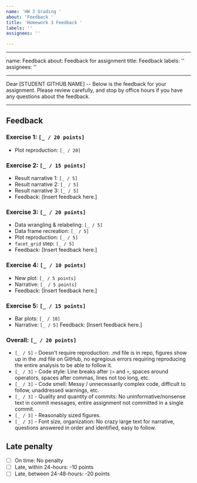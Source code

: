 ```yaml
---
name: 'HW 3 Grading '
about: 'Feedback '
title: 'Homework 3 Feedback '
labels: ''
assignees: ''

---
```


---
name: Feedback
about: Feedback for assignment
title: Feedback
labels: ''
assignees: ''

---

Dear [STUDENT GITHUB NAME] -- Below is the feedback for your assignment. Please review carefully, and stop by office hours if you have any questions about the feedback.

---

## Feedback

### Exercise 1: `[_ / 20 points]`
- Plot reproduction: `[_ / 20]`

### Exercise 2: `[_ / 15 points]`

  - Result narrative 1: `[_ / 5]`
  - Result narrative 2: `[_ / 5]`
  - Result narrative 3: `[_ / 5]`
  - Feedback: [Insert feedback here.]


### Exercise 3: `[_ / 20 points]`

  - Data wrangling & relabeling: `[_ / 5]`
  - Data frame recreation: `[_ / 5]`
  - Plot reproduction: `[_ / 5]`
  - `facet_grid` step: `[_ / 5]` 
  - Feedback: [Insert feedback here.]
  
### Exercise 4: `[_ / 10 points]`

- New plot: `[_ / 5 points]`
- Narrative: `[_ / 5 points]`
- Feedback: [Insert feedback here.]

### Exercise 5: `[_ / 15 points]`
- Bar plots: `[_ / 10]`
- Narrative: `[_ / 5]`
Feedback: [Insert feedback here.]

### Overall: `[_ / 20 points]`

- `[_ / 5]` - Doesn't require reproduction: .md file is in repo, figures show up in the .md file on GitHub, no egregious errors requiring reproducing the entire analysis to be able to follow it.
- `[_ / 3]` - Code style: Line breaks after `|>` and `+`, spaces around operators, spaces after commas, lines not too long, etc.
- `[_ / 3]` - Code smell: Messy / unnecessarily complex code, difficult to follow, unaddressed warnings, etc.
- `[_ / 3]` - Quality and quantity of commits: No uninformative/nonsense text in commit messages, entire assignment not committed in a single commit.
- `[_ / 3]` - Reasonably sized figures.
- `[_ / 3]` - Font size, organization: No crazy large text for narrative, questions answered in order and identified, easy to follow.

## Late penalty

- [ ] On time: No penalty
- [ ] Late, within 24-hours: -10 points
- [ ] Late, between 24-48-hours: -20 points
